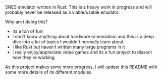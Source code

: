 SNES emulator written in Rust. This is a heavy work in progress and will probably never be released as a viable/usable emulator.

Why am i doing this?
 - Its a ton of fun!
 - I don't know anything about hardware or emulation and this is a deep dive into a lot of topics I wouldn't normally learn about
 - I like Rust but haven't written many large programs in it
 - I really enjoy/appreciate video games and its a fun project to dissect how they're working.

As this project makes some more progress, I will update this README with some more details of its different modules. 
